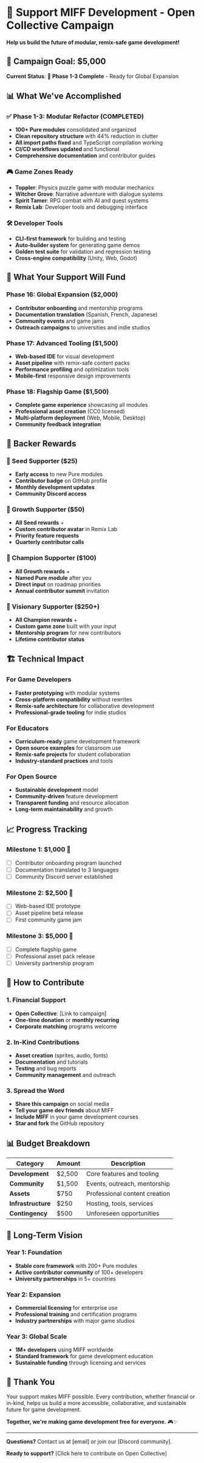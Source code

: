 # 🌟 Support MIFF Development - Open Collective Campaign

**Help us build the future of modular, remix-safe game development!**

## 🎯 **Campaign Goal: $5,000**

**Current Status**: 🚀 **Phase 1-3 Complete** - Ready for Global Expansion

## 📊 **What We've Accomplished**

### ✅ **Phase 1-3: Modular Refactor (COMPLETED)**
- **100+ Pure modules** consolidated and organized
- **Clean repository structure** with 44% reduction in clutter
- **All import paths fixed** and TypeScript compilation working
- **CI/CD workflows updated** and functional
- **Comprehensive documentation** and contributor guides

### 🎮 **Game Zones Ready**
- **Toppler**: Physics puzzle game with modular mechanics
- **Witcher Grove**: Narrative adventure with dialogue systems
- **Spirit Tamer**: RPG combat with AI and quest systems
- **Remix Lab**: Developer tools and debugging interface

### 🛠️ **Developer Tools**
- **CLI-first framework** for building and testing
- **Auto-builder system** for generating game demos
- **Golden test suite** for validation and regression testing
- **Cross-engine compatibility** (Unity, Web, Godot)

## 🚀 **What Your Support Will Fund**

### **Phase 16: Global Expansion ($2,000)**
- **Contributor onboarding** and mentorship programs
- **Documentation translation** (Spanish, French, Japanese)
- **Community events** and game jams
- **Outreach campaigns** to universities and indie studios

### **Phase 17: Advanced Tooling ($1,500)**
- **Web-based IDE** for visual development
- **Asset pipeline** with remix-safe content packs
- **Performance profiling** and optimization tools
- **Mobile-first** responsive design improvements

### **Phase 18: Flagship Game ($1,500)**
- **Complete game experience** showcasing all modules
- **Professional asset creation** (CC0 licensed)
- **Multi-platform deployment** (Web, Mobile, Desktop)
- **Community feedback integration**

## 🎁 **Backer Rewards**

### **🌱 Seed Supporter ($25)**
- **Early access** to new Pure modules
- **Contributor badge** on GitHub profile
- **Monthly development updates**
- **Community Discord access**

### **🌿 Growth Supporter ($50)**
- **All Seed rewards** +
- **Custom contributor avatar** in Remix Lab
- **Priority feature requests**
- **Quarterly contributor calls**

### **🌳 Champion Supporter ($100)**
- **All Growth rewards** +
- **Named Pure module** after you
- **Direct input** on roadmap priorities
- **Annual contributor summit** invitation

### **🌟 Visionary Supporter ($250+)**
- **All Champion rewards** +
- **Custom game zone** built with your input
- **Mentorship program** for new contributors
- **Lifetime contributor status**

## 🏗️ **Technical Impact**

### **For Game Developers**
- **Faster prototyping** with modular systems
- **Cross-platform compatibility** without rewrites
- **Remix-safe architecture** for collaborative development
- **Professional-grade tooling** for indie studios

### **For Educators**
- **Curriculum-ready** game development framework
- **Open source examples** for classroom use
- **Remix-safe projects** for student collaboration
- **Industry-standard practices** and tools

### **For Open Source**
- **Sustainable development** model
- **Community-driven** feature development
- **Transparent funding** and resource allocation
- **Long-term maintainability** and growth

## 📈 **Progress Tracking**

### **Milestone 1: $1,000** 🎯
- [ ] Contributor onboarding program launched
- [ ] Documentation translated to 3 languages
- [ ] Community Discord server established

### **Milestone 2: $2,500** 🎯
- [ ] Web-based IDE prototype
- [ ] Asset pipeline beta release
- [ ] First community game jam

### **Milestone 3: $5,000** 🎯
- [ ] Complete flagship game
- [ ] Professional asset pack release
- [ ] University partnership program

## 🤝 **How to Contribute**

### **1. Financial Support**
- **Open Collective**: [Link to campaign]
- **One-time donation** or **monthly recurring**
- **Corporate matching** programs welcome

### **2. In-Kind Contributions**
- **Asset creation** (sprites, audio, fonts)
- **Documentation** and tutorials
- **Testing** and bug reports
- **Community management** and outreach

### **3. Spread the Word**
- **Share this campaign** on social media
- **Tell your game dev friends** about MIFF
- **Include MIFF** in your game development courses
- **Star and fork** the GitHub repository

## 📊 **Budget Breakdown**

| Category | Amount | Description |
|----------|--------|-------------|
| **Development** | $2,500 | Core features and tooling |
| **Community** | $1,500 | Events, outreach, mentorship |
| **Assets** | $750 | Professional content creation |
| **Infrastructure** | $250 | Hosting, tools, services |
| **Contingency** | $500 | Unforeseen opportunities |

## 🔮 **Long-Term Vision**

### **Year 1: Foundation**
- **Stable core framework** with 200+ Pure modules
- **Active contributor community** of 100+ developers
- **University partnerships** in 5+ countries

### **Year 2: Expansion**
- **Commercial licensing** for enterprise use
- **Professional training** and certification programs
- **Industry partnerships** with major game studios

### **Year 3: Global Scale**
- **1M+ developers** using MIFF worldwide
- **Standard framework** for game development education
- **Sustainable funding** through licensing and services

## 🙏 **Thank You**

Your support makes MIFF possible. Every contribution, whether financial or in-kind, helps us build a more accessible, collaborative, and sustainable future for game development.

**Together, we're making game development free for everyone.** 🎮✨

---

**Questions?** Contact us at [email] or join our [Discord community].

**Ready to support?** [Click here to contribute on Open Collective]